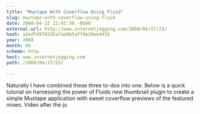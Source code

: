 ```yaml
---
title: "Muxtape With Coverflow Using Fluid"
slug: muxtape-with-coverflow-using-fluid
date: 2008-04-22 22:42:50 -0500
external-url: http://www.internetjogging.com/2008/04/17/23/
hash: a2edfd9702d5a7aa9b5aff9e29ae4d3d
year: 2008
month: 04
scheme: http
host: www.internetjogging.com
path: /2008/04/17/23/

---
```


Naturally I have combined these three to-dos into one. Below is a quick tutorial on harnessing the power of Fluids new thumbnail plugin to create a simple Muxtape application with sweet coverflow previews of the featured mixes. Video after the ju
